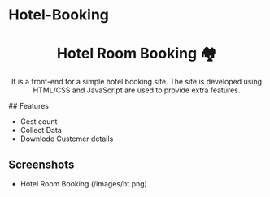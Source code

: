 # Hotel-Booking
<h1 align="center"> Hotel Room Booking  🏘️</h1> 
<p align="center">
  It is a front-end for a simple hotel booking site. The site is developed using HTML/CSS and JavaScript are used to provide extra features.
</p>
## Features

- Gest count
- Collect Data
- Downlode Custemer details

## Screenshots

- Hotel Room Booking
 (/images/ht.png)
